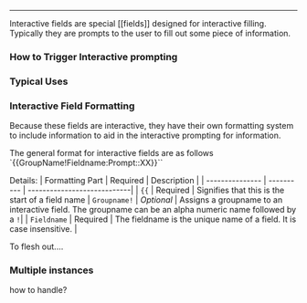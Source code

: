 <!-- Given that "New Card" also needs interactive fields, should this be moved into a separate plugin? -->

-----

Interactive fields are special [[fields]] designed for interactive filling. Typically they are prompts to the user to fill out some piece of information. 

### How to Trigger Interactive prompting

### Typical Uses

### Interactive Field Formatting
Because these fields are interactive, they have their own formatting system to include information to aid in the interactive prompting for information.

The general format for interactive fields are as follows
`{{GroupName!Fieldname:Prompt::XX}}``

Details:
| Formatting Part | Required   | Description |
| --------------- | ---------- | ----------------------------|
| `{{`            | Required   | Signifies that this is the start of a field name
| `Groupname!`    | *Optional* | Assigns a groupname to an interactive field. The groupname can be an alpha numeric name followed by a `!`|
| `Fieldname`     | Required   | The fieldname is the unique name of a field. It is case insensitive. |

To flesh out....

### Multiple instances
how to handle?
